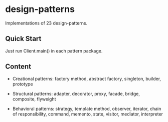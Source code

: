 design-patterns
====
Implementations of 23 design-patterns.

## Quick Start
Just run Client.main() in each pattern package.

## Content
  - Creational patterns: factory method, abstract factory, singleton, builder, prototype
  
  - Structural patterns: adapter, decorator, proxy, facade, bridge, composite, flyweight
  
  - Behavioral patterns: strategy, template method, observer, iterator, chain of responsibility, command, memento, state, visitor, mediator, interpreter
